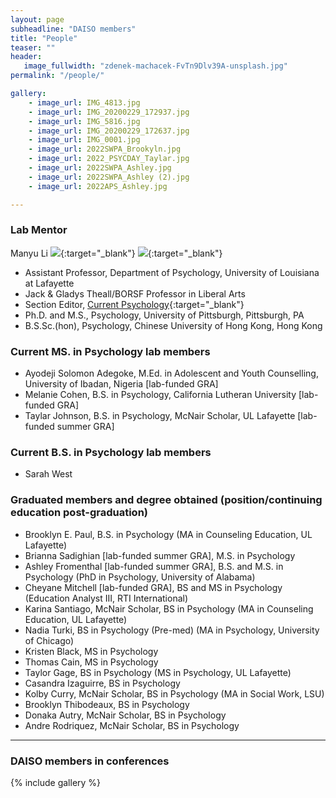 ```yaml
---
layout: page
subheadline: "DAISO members"
title: "People"
teaser: ""
header:
   image_fullwidth: "zdenek-machacek-FvTn9Dlv39A-unsplash.jpg"
permalink: "/people/"

gallery:
    - image_url: IMG_4813.jpg
    - image_url: IMG_20200229_172937.jpg
    - image_url: IMG_5816.jpg
    - image_url: IMG_20200229_172637.jpg
    - image_url: IMG_0001.jpg
    - image_url: 2022SWPA_Brookyln.jpg
    - image_url: 2022_PSYCDAY_Taylar.jpg
    - image_url: 2022SWPA_Ashley.jpg
    - image_url: 2022SWPA_Ashley (2).jpg
    - image_url: 2022APS_Ashley.jpg

---
```

### Lab Mentor

Manyu Li [<img src="https://img.icons8.com/color/24/000000/google-scholar--v3.png">](https://scholar.google.com/citations?user=lU50KEgAAAAJ&hl=en&authuser=4){:target="_blank"} [<img src="https://orcid.org/sites/default/files/images/orcid_16x16.png">](https://orcid.org/0000-0002-8324-5868){:target="_blank"} 
* Assistant Professor, Department of Psychology, University of Louisiana at Lafayette
* Jack & Gladys Theall/BORSF Professor in Liberal Arts
* Section Editor, [Current Psychology](https://www.springer.com/journal/12144){:target="_blank"}
* Ph.D. and M.S., Psychology, University of Pittsburgh, Pittsburgh, PA
* B.S.Sc.(hon), Psychology, Chinese University of Hong Kong, Hong Kong

### Current MS. in Psychology lab members 

* Ayodeji Solomon Adegoke, M.Ed. in Adolescent and Youth Counselling, University of Ibadan, Nigeria [lab-funded GRA]
* Melanie Cohen, B.S. in Psychology, California Lutheran University [lab-funded GRA]
* Taylar Johnson, B.S. in Psychology, McNair Scholar, UL Lafayette [lab-funded summer GRA]

### Current B.S. in Psychology lab members 

* Sarah West

### Graduated members and degree obtained (position/continuing education post-graduation)

* Brooklyn E. Paul, B.S. in Psychology (MA in Counseling Education, UL Lafayette)
* Brianna Sadighian [lab-funded summer GRA], M.S. in Psychology
* Ashley Fromenthal [lab-funded summer GRA], B.S. and M.S. in Psychology (PhD in Psychology, University of Alabama)
* Cheyane Mitchell [lab-funded GRA], BS and MS in Psychology (Education Analyst III, RTI International)
* Karina Santiago, McNair Scholar, BS in Psychology (MA in Counseling Education, UL Lafayette)
* Nadia Turki, BS in Psychology (Pre-med) (MA in Psychology, University of Chicago)
* Kristen Black, MS in Psychology
* Thomas Cain, MS in Psychology 
* Taylor Gage, BS in Psychology (MS in Psychology, UL Lafayette)
* Casandra Izaguirre, BS in Psychology
* Kolby Curry, McNair Scholar, BS in Psychology (MA in Social Work, LSU)
* Brooklyn Thibodeaux, BS in Psychology
* Donaka Autry, McNair Scholar, BS in Psychology
* Andre Rodriquez, McNair Scholar, BS in Psychology


---
### DAISO members in conferences
{% include gallery %}
